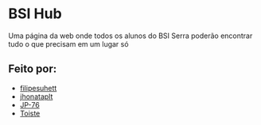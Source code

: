 
# BSI Hub

Uma página da web onde todos os alunos do BSI Serra poderão encontrar tudo o que precisam em um lugar só


## Feito por:

- [filipesuhett](https://github.com/filipesuhett)
- [jhonataplt](https://github.com/jhonataplt)
- [JP-76](https://github.com/JP-76)
- [Toiste](https://github.com/Toiste)